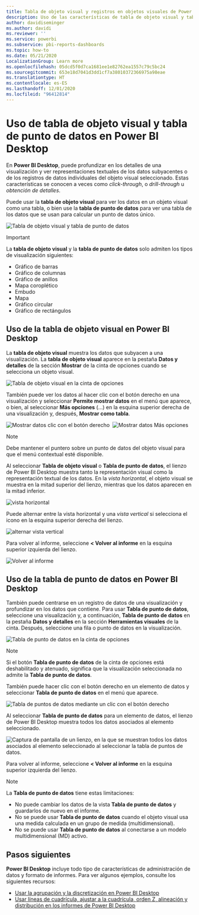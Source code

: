 ```yaml
---
title: Tabla de objeto visual y registros en objetos visuales de Power BI Desktop
description: Uso de las características de tabla de objeto visual y tabla de punto de datos de Power BI Desktop para profundizar en los detalles
author: davidiseminger
ms.author: davidi
ms.reviewer: ''
ms.service: powerbi
ms.subservice: pbi-reports-dashboards
ms.topic: how-to
ms.date: 05/21/2020
LocalizationGroup: Learn more
ms.openlocfilehash: 05dcd5f0d7ca1681ee1e82762ea1557c79c5bc24
ms.sourcegitcommit: 653e18d7041d3dd1cf7a38010372366975a98eae
ms.translationtype: HT
ms.contentlocale: es-ES
ms.lasthandoff: 12/01/2020
ms.locfileid: "96412814"
---
```

# <a name="use-visual-table-and-data-point-table-in-power-bi-desktop"></a>Uso de tabla de objeto visual y tabla de punto de datos en Power BI Desktop
En **Power BI Desktop**, puede profundizar en los detalles de una visualización y ver representaciones textuales de los datos subyacentes o de los registros de datos individuales del objeto visual seleccionado. Estas características se conocen a veces como *click-through*, o *drill-through* u *obtención de detalles*.

Puede usar la **tabla de objeto visual** para ver los datos en un objeto visual como una tabla, o bien use la **tabla de punto de datos** para ver una tabla de los datos que se usan para calcular un punto de datos único. 

![Tabla de objeto visual y tabla de punto de datos](media/desktop-see-data-see-records/see-data-record.png)

>[!IMPORTANT]
>La **tabla de objeto visual** y la **tabla de punto de datos** solo admiten los tipos de visualización siguientes:
>  - Gráfico de barras
>  - Gráfico de columnas
>  - Gráfico de anillos
>  - Mapa coroplético
>  - Embudo
>  - Mapa
>  - Gráfico circular
>  - Gráfico de rectángulos

## <a name="use-visual-table-in-power-bi-desktop"></a>Uso de la tabla de objeto visual en Power BI Desktop

La **tabla de objeto visual** muestra los datos que subyacen a una visualización. La **tabla de objeto visual** aparece en la pestaña **Datos y detalles** de la sección **Mostrar** de la cinta de opciones cuando se selecciona un objeto visual.

![Tabla de objeto visual en la cinta de opciones](media/desktop-see-data-see-records/visual-table-01.png)

También puede ver los datos al hacer clic con el botón derecho en una visualización y seleccionar **Permite mostrar datos** en el menú que aparece, o bien, al seleccionar **Más opciones** (...) en la esquina superior derecha de una visualización y, después, **Mostrar como tabla**.

![Mostrar datos clic con el botón derecho](media/desktop-see-data-see-records/visual-table-02.png)&nbsp;&nbsp;![Mostrar datos Más opciones](media/desktop-see-data-see-records/visual-table-03.png)

> [!NOTE]
> Debe mantener el puntero sobre un punto de datos del objeto visual para que el menú contextual esté disponible.

Al seleccionar **Tabla de objeto visual** o **Tabla de punto de datos**, el lienzo de Power BI Desktop muestra tanto la representación visual como la representación textual de los datos. En la *vista horizontal*, el objeto visual se muestra en la mitad superior del lienzo, mientras que los datos aparecen en la mitad inferior. 

![vista horizontal](media/desktop-see-data-see-records/visual-table-04.png)

Puede alternar entre la vista horizontal y una *vista vertical* si selecciona el icono en la esquina superior derecha del lienzo.

![alternar vista vertical](media/desktop-see-data-see-records/visual-table-05.png)

Para volver al informe, seleccione **< Volver al informe** en la esquina superior izquierda del lienzo.

![Volver al informe](media/desktop-see-data-see-records/visual-table-06.png)

## <a name="use-data-point-table-in-power-bi-desktop"></a>Uso de la tabla de punto de datos en Power BI Desktop

También puede centrarse en un registro de datos de una visualización y profundizar en los datos que contiene. Para usar **Tabla de punto de datos**, seleccione una visualización y, a continuación, **Tabla de punto de datos** en la pestaña **Datos y detalles** en la sección **Herramientas visuales** de la cinta. Después, seleccione una fila o punto de datos en la visualización. 

![Tabla de punto de datos en la cinta de opciones](media/desktop-see-data-see-records/visual-table-07.png)

> [!NOTE]
> Si el botón **Tabla de punto de datos** de la cinta de opciones está deshabilitado y atenuado, significa que la visualización seleccionada no admite la **Tabla de punto de datos**.

También puede hacer clic con el botón derecho en un elemento de datos y seleccionar **Tabla de punto de datos** en el menú que aparece.

![Tabla de puntos de datos mediante un clic con el botón derecho](media/desktop-see-data-see-records/visual-table-08.png)

Al seleccionar **Tabla de punto de datos** para un elemento de datos, el lienzo de Power BI Desktop muestra todos los datos asociados al elemento seleccionado. 

![Captura de pantalla de un lienzo, en la que se muestran todos los datos asociados al elemento seleccionado al seleccionar la tabla de puntos de datos.](media/desktop-see-data-see-records/visual-table-09.png)

Para volver al informe, seleccione **< Volver al informe** en la esquina superior izquierda del lienzo.


> [!NOTE]
>La **Tabla de punto de datos** tiene estas limitaciones:
> - No puede cambiar los datos de la vista **Tabla de punto de datos** y guardarlos de nuevo en el informe.
> - No se puede usar **Tabla de punto de datos** cuando el objeto visual usa una medida calculada en un grupo de medida (multidimensional).
> - No se puede usar **Tabla de punto de datos** al conectarse a un modelo multidimensional (MD) activo.

## <a name="next-steps"></a>Pasos siguientes
**Power BI Desktop** incluye todo tipo de características de administración de datos y formato de informes. Para ver algunos ejemplos, consulte los siguientes recursos:

* [Usar la agrupación y la discretización en Power BI Desktop](desktop-grouping-and-binning.md)
* [Usar líneas de cuadrícula, ajustar a la cuadrícula, orden Z, alineación y distribución en los informes de Power BI Desktop](desktop-gridlines-snap-to-grid.md)

